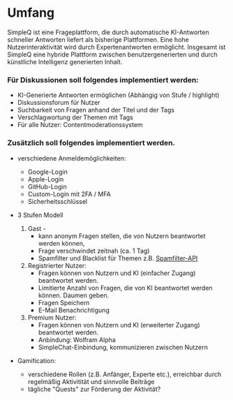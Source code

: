 # Umfang
SimpleQ ist eine Frageplattform, die durch automatische KI-Antworten schneller Antworten liefert als bisherige Plattformen. 
Eine hohe Nutzerinteraktivität wird durch Expertenantworten ermöglicht. 
Insgesamt ist SimpleQ eine hybride Plattform zwischen benutzergenerierten und durch künstliche Intelligenz generierten Inhalt. 


### Für Diskussionen soll folgendes implementiert werden: 
  * KI-Generierte Antworten ermöglichen (Abhängig von Stufe / highlight)
  * Diskussionsforum für Nutzer
  * Suchbarkeit von Fragen anhand der Titel und der Tags
  * Verschlagwortung der Themen mit Tags
  * Für alle Nutzer: Contentmoderationssystem

### Zusätzlich soll folgendes implementiert werden.
* verschiedene Anmeldemöglichkeiten:
    * Google-Login
    * Apple-Login
    * GitHub-Login
    * Custom-Login mit 2FA / MFA
    * Sicherheitsschlüssel

* 3 Stufen Modell
    1. Gast -
        * kann anonym Fragen stellen, die von Nutzern beantwortet werden können,
        * Frage verschwindet zeitnah (ca. 1 Tag)
        * Spamfilter und Blacklist für Themen z.B. [Spamfilter-API](https://rapidapi.com/blaazetech/api/spam-caller-check)
    2. Registrierter Nutzer:
        * Fragen können von Nutzern und KI (einfacher Zugang) beantwortet werden.
        * Limitierte Anzahl von Fragen, die von KI beantwortet werden können.
        Daumen geben.
        * Fragen Speichern
        * E-Mail Benachrichtigung
     3. Premium Nutzer:
        * Fragen können von Nutzern und KI (erweiterter Zugang) beantwortet werden.
        * Anbindung: Wolfram Alpha
        * SimpleChat-Einbindung, kommunizieren zwischen Nutzern
    

* Gamification:
  * verschiedene Rollen (z.B. Anfänger, Experte etc.), erreichbar durch regelmäßig Aktivitität und sinnvolle Beiträge
  * tägliche "Quests" zur Förderung der Aktivität?
